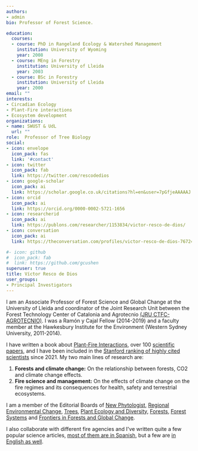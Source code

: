 ```yaml
---
authors:
- admin
bio: Professor of Forest Science. 

education:
  courses:
  - course: PhD in Rangeland Ecology & Watershed Management
    institution: University of Wyoming
    year: 2008
  - course: MEng in Forestry
    institution: University of Lleida
    year: 2003
  - course: BSc in Forestry
    institution: University of Lleida
    year: 2000
email: ""
interests:
- Circadian Ecology
- Plant-Fire interactions
- Ecosystem development
organizations:
- name: SWUST & UdL
  url: ""
role:  Professor of Tree Biology
social:
- icon: envelope
  icon_pack: fas
  link: '#contact'
- icon: twitter
  icon_pack: fab
  link: https://twitter.com/rescodedios
- icon: google-scholar
  icon_pack: ai
  link: https://scholar.google.co.uk/citations?hl=en&user=7pGfjeAAAAAJ
- icon: orcid
  icon_pack: ai
  link: https://orcid.org/0000-0002-5721-1656
- icon: researcherid
  icon_pack: ai
  link: https://publons.com/researcher/1153834/victor-resco-de-dios/
- icon: conversation
  icon_pack: ai
  link: https://theconversation.com/profiles/victor-resco-de-dios-767249/articles

#- icon: github
#  icon_pack: fab
#  link: https://github.com/gcushen
superuser: true
title: Víctor Resco de Dios
user_groups:
- Principal Investigators
---
```



I am an Associate Professor of Forest Science and Global Change at the University of Lleida and coordinator of the Joint Research Unit between the Forest Technology Center of Catalonia and Agrotecnio [(JRU CTFC-AGROTECNIO)](https://jru.agrotecnio.ctfc.cat).
I was a Ramón y Cajal Fellow (2014-2019) and a faculty member at the Hawkesbury Institute for the Environment (Western Sydney University, 2011-2014). 

I have written a book about [Plant-Fire Interactions](https://www.rescodedios.com/publication/rescode-dios-2020/), over 100 [scientific papers](https://www.rescodedios.com/publication/), and I have been included in the
[Stanford ranking of highly cited scientists](https://elsevier.digitalcommonsdata.com/datasets/btchxktzyw) since 2021. My two main lines of research are:


1)  **Forests and climate change:** On the relationship between forests, CO2 and climate change effects. 
2) **Fire science and management:** On the effects of climate change on the fire regimes and its consequences for health, safety and terrestrial ecosystems. 

I am a member of the Editorial Boards of [New Phytologist](https://nph.onlinelibrary.wiley.com/journal/14698137), [Regional Environmental Change](https://www.springer.com/journal/10113), [Trees](https://www.springer.com/journal/468), [Plant Ecology and Diversity](https://www.tandfonline.com/loi/tped20), [Forests](https://www.mdpi.com/journal/forests), [Forest Systems](http://revistas.inia.es/index.php/fs) and [Frontiers in Forests and Global Change](https://www.frontiersin.org/journals/forests-and-global-change). 

I also collaborate with different fire agencies and I've written quite a few popular science articles, [most of them are in Spanish](https://www.rescodedios.com/es/prensa/), but a few are [in English as well](#outreach).
